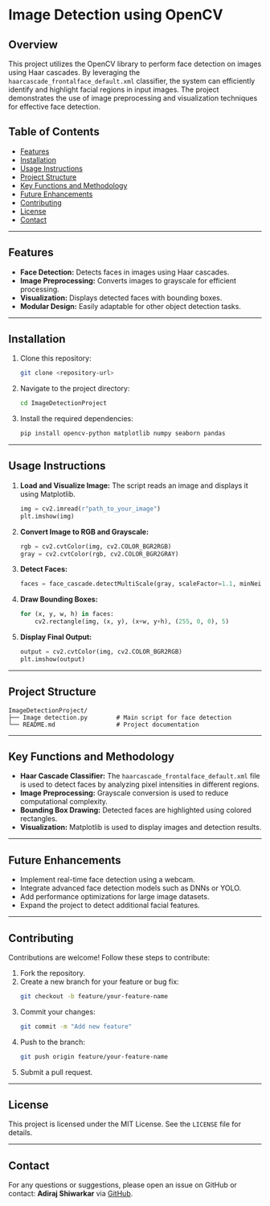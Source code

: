 # **Image Detection using OpenCV**

## **Overview**
This project utilizes the OpenCV library to perform face detection on images using Haar cascades. By leveraging the `haarcascade_frontalface_default.xml` classifier, the system can efficiently identify and highlight facial regions in input images. The project demonstrates the use of image preprocessing and visualization techniques for effective face detection.

## **Table of Contents**
- [Features](#features)
- [Installation](#installation)
- [Usage Instructions](#usage-instructions)
- [Project Structure](#project-structure)
- [Key Functions and Methodology](#key-functions-and-methodology)
- [Future Enhancements](#future-enhancements)
- [Contributing](#contributing)
- [License](#license)
- [Contact](#contact)

---

## **Features**
- **Face Detection:** Detects faces in images using Haar cascades.
- **Image Preprocessing:** Converts images to grayscale for efficient processing.
- **Visualization:** Displays detected faces with bounding boxes.
- **Modular Design:** Easily adaptable for other object detection tasks.

---

## **Installation**
1. Clone this repository:
   ```bash
   git clone <repository-url>
   ```
2. Navigate to the project directory:
   ```bash
   cd ImageDetectionProject
   ```
3. Install the required dependencies:
   ```bash
   pip install opencv-python matplotlib numpy seaborn pandas
   ```

---

## **Usage Instructions**
1. **Load and Visualize Image:** The script reads an image and displays it using Matplotlib.
   ```python
   img = cv2.imread(r"path_to_your_image")
   plt.imshow(img)
   ```
2. **Convert Image to RGB and Grayscale:**
   ```python
   rgb = cv2.cvtColor(img, cv2.COLOR_BGR2RGB)
   gray = cv2.cvtColor(rgb, cv2.COLOR_BGR2GRAY)
   ```
3. **Detect Faces:**
   ```python
   faces = face_cascade.detectMultiScale(gray, scaleFactor=1.1, minNeighbors=9, minSize=(30, 30))
   ```
4. **Draw Bounding Boxes:**
   ```python
   for (x, y, w, h) in faces:
       cv2.rectangle(img, (x, y), (x+w, y+h), (255, 0, 0), 5)
   ```
5. **Display Final Output:**
   ```python
   output = cv2.cvtColor(img, cv2.COLOR_BGR2RGB)
   plt.imshow(output)
   ```

---

## **Project Structure**
```
ImageDetectionProject/
├── Image detection.py        # Main script for face detection
└── README.md                 # Project documentation
```

---

## **Key Functions and Methodology**
- **Haar Cascade Classifier:** The `haarcascade_frontalface_default.xml` file is used to detect faces by analyzing pixel intensities in different regions.
- **Image Preprocessing:** Grayscale conversion is used to reduce computational complexity.
- **Bounding Box Drawing:** Detected faces are highlighted using colored rectangles.
- **Visualization:** Matplotlib is used to display images and detection results.

---

## **Future Enhancements**
- Implement real-time face detection using a webcam.
- Integrate advanced face detection models such as DNNs or YOLO.
- Add performance optimizations for large image datasets.
- Expand the project to detect additional facial features.

---

## **Contributing**
Contributions are welcome! Follow these steps to contribute:

1. Fork the repository.
2. Create a new branch for your feature or bug fix:
   ```bash
   git checkout -b feature/your-feature-name
   ```
3. Commit your changes:
   ```bash
   git commit -m "Add new feature"
   ```
4. Push to the branch:
   ```bash
   git push origin feature/your-feature-name
   ```
5. Submit a pull request.

---

## **License**
This project is licensed under the MIT License. See the `LICENSE` file for details.

---

## **Contact**
For any questions or suggestions, please open an issue on GitHub or contact:
**Adiraj Shiwarkar** via [GitHub](https://github.com/Adirajshiwarkar).

